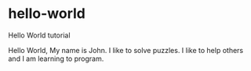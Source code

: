 # hello-world
Hello World tutorial

Hello World,
My name is John. I like to solve puzzles. I like to help others and I am learning to program.

